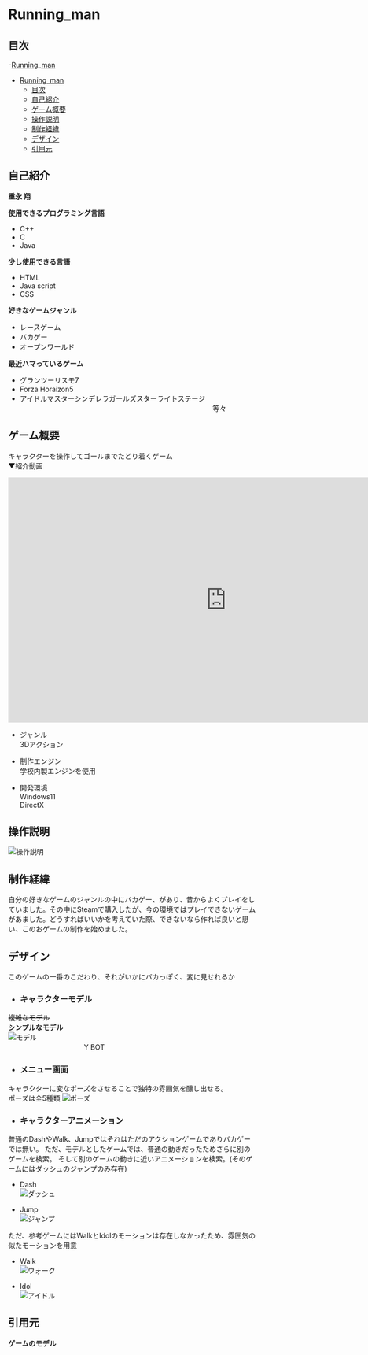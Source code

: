 # Running_man
## 目次
-[Running_man](#Running_man)  

- [Running\_man](#running_man)
  - [目次](#目次)
  - [自己紹介](#自己紹介)
  - [ゲーム概要](#ゲーム概要)
  - [操作説明](#操作説明)
  - [制作経緯](#制作経緯)
  - [デザイン](#デザイン)
  - [引用元](#引用元)
     
  
## 自己紹介  
  **重永 翔**  
  
**使用できるプログラミング言語**
* C++
* C
* Java  


**少し使用できる言語**
* HTML
* Java script
* CSS

**好きなゲームジャンル**
  * レースゲーム
  * バカゲー
  * オープンワールド
  
**最近ハマっているゲーム**
  * グランツーリスモ7
  * Forza Horaizon5
  * アイドルマスターシンデレラガールズスターライトステージ
　　　　　　　　　　　　　　　　　　　　　　　　　　　　等々

## ゲーム概要
キャラクターを操作してゴールまでたどり着くゲーム  
▼紹介動画　　
<iframe width="885" height="498" src="https://www.youtube.com/embed/HyL_lRrL9SU" title="Running man" frameborder="0" allow="accelerometer; autoplay; clipboard-write; encrypted-media; gyroscope; picture-in-picture; web-share" allowfullscreen></iframe>  

* ジャンル  
    3Dアクション  

* 制作エンジン  
    学校内製エンジンを使用  

* 開発環境  
    Windows11  
    DirectX  

## 操作説明
![操作説明](./image/controller_asset.png)  

##  制作経緯  
自分の好きなゲームのジャンルの中にバカゲー、があり、昔からよくプレイをしていました。その中にSteamで購入したが、今の環境ではプレイできないゲームがあました。どうすればいいかを考えていた際、できないなら作れば良いと思い、このおゲームの制作を始めました。 
  
## デザイン
このゲームの一番のこだわり、それがいかにバカっぽく、変に見せれるか  
  
* ### キャラクターモデル  
~~複雑なモデル~~  
**シンプルなモデル**  
![モデル](./image/static.png)  
　　　　　　　　　　　Y BOT  

* ### メニュー画面  
キャラクターに変なポーズをさせることで独特の雰囲気を醸し出せる。  
ポーズは全5種類
![ポーズ](./image/pause.png)  

* ### キャラクターアニメーション  
普通のDashやWalk、Jumpではそれはただのアクションゲームでありバカゲーでは無い。
ただ、モデルとしたゲームでは、普通の動きだったためさらに別のゲームを検索。
そして別のゲームの動きに近いアニメーションを検索。(そのゲームにはダッシュのジャンプのみ存在)
* Dash  
![ダッシュ](./image/animated.gif)  
  
* Jump  
![ジャンプ](./image/jump.gif)  
  
ただ、参考ゲームにはWalkとIdolのモーションは存在しなかったため、雰囲気の似たモーションを用意  
  
* Walk  
![ウォーク](./image/walking.gif)  
  
* Idol  
![アイドル](./image/idol.gif)  
  
## 引用元
**ゲームのモデル**
